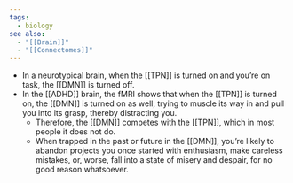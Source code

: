 ```yaml
---
tags:
  - biology
see also:
  - "[[Brain]]"
  - "[[Connectomes]]"
---
```

- In a neurotypical brain, when the [[TPN]] is turned on and you’re on task, the [[DMN]] is turned off. 
- In the [[ADHD]] brain, the fMRI shows that when the [[TPN]] is turned on, the [[DMN]] is turned on as well, trying to muscle its way in and pull you into its grasp, thereby distracting you.
	- Therefore, the [[DMN]] competes with the [[TPN]], which in most people it does not do.
	- When trapped in the past or future in the [[DMN]], you’re likely to abandon projects you once started with enthusiasm, make careless mistakes, or, worse, fall into a state of misery and despair, for no good reason whatsoever.